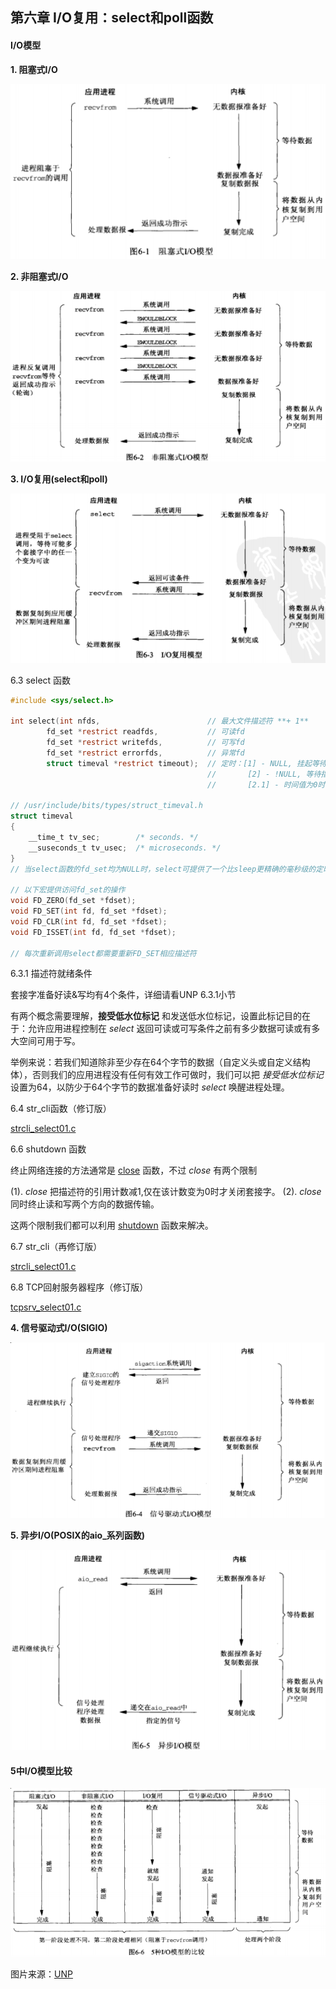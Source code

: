 ## 第六章 I/O复用：select和poll函数

#### I/O模型

**1. 阻塞式I/O**

![block io image](doc/figure-6-1.png)

**2. 非阻塞式I/O**

![nonblock io image](doc/figure-6-2.png)

**3. I/O复用(select和poll)**

![synchronous io multiplexing image](doc/figure-6-3.png)

6.3 select 函数

```c
#include <sys/select.h>

int select(int nfds,                        // 最大文件描述符 **+ 1**
        fd_set *restrict readfds,           // 可读fd
        fd_set *restrict writefds,          // 可写fd
        fd_set *restrict errorfds,          // 异常fd
        struct timeval *restrict timeout);  // 定时：[1] - NULL, 挂起等待
                                            //       [2] - !NULL, 等待指定时间
                                            //       [2.1] - 时间值为0时，不等待，立即返回（轮询）

// /usr/include/bits/types/struct_timeval.h
struct timeval
{
    __time_t tv_sec;        /* seconds. */
    __suseconds_t tv_usec;  /* microseconds. */
}
// 当select函数的fd_set均为NULL时，select可提供了一个比sleep更精确的毫秒级的定时器

// 以下宏提供访问fd_set的操作
void FD_ZERO(fd_set *fdset);
void FD_SET(int fd, fd_set *fdset);
void FD_CLR(int fd, fd_set *fdset);
void FD_ISSET(int fd, fd_set *fdset);

// 每次重新调用select都需要重新FD_SET相应描述符
```

6.3.1 描述符就绪条件

套接字准备好读&写均有4个条件，详细请看UNP 6.3.1小节

有两个概念需要理解，**接受低水位标记** 和发送低水位标记，设置此标记目的在于：允许应用进程控制在 *select* 返回可读或可写条件之前有多少数据可读或有多大空间可用于写。

举例来说：若我们知道除非至少存在64个字节的数据（自定义头或自定义结构体），否则我们的应用进程没有任何有效工作可做时，我们可以把 *接受低水位标记* 设置为64，以防少于64个字节的数据准备好读时 *select* 唤醒进程处理。

6.4 str\_cli函数（修订版）

[strcli\_select01.c](strcli_select01.c)

6.6 shutdown 函数

终止网络连接的方法通常是 [close](http://man7.org/linux/man-pages/man2/close.2.html) 函数，不过 *close* 有两个限制

(1). *close* 把描述符的引用计数减1,仅在该计数变为0时才关闭套接字。
(2). *close* 同时终止读和写两个方向的数据传输。

这两个限制我们都可以利用 [shutdown](http://man7.org/linux/man-pages/man2/shutdown.2.html) 函数来解决。

6.7 str\_cli（再修订版）

[strcli\_select01.c](strcli_select02.c)

6.8 TCP回射服务器程序（修订版）

[tcpsrv\_select01.c](tcpsrv_select01.c)

**4. 信号驱动式I/O(SIGIO)**

![signal io image](doc/figure-6-4.png)

**5. 异步I/O(POSIX的aio_系列函数)**

![aio image](doc/figure-6-5.png)

#### 5中I/O模型比较

![IO image](doc/figure-6-6.png)

图片来源：[UNP](https://www.amazon.cn/UNIX%E7%BD%91%E7%BB%9C%E7%BC%96%E7%A8%8B-%E5%A5%97%E6%8E%A5%E5%AD%97%E8%81%94%E7%BD%91API-%E5%8F%B2%E8%92%82%E6%96%87%E6%96%AF/dp/B011S72JB6/ref=sr_1_3?ie=UTF8&qid=1512463174&sr=8-3&keywords=unix+network+programming)
